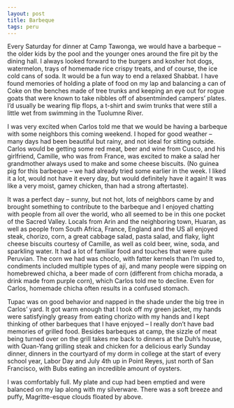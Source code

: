 ```yaml
---
layout: post
title: Barbeque 
tags: peru
---
```

Every Saturday for dinner at Camp Tawonga, we would have a barbeque – the older kids by the pool and the younger ones around the fire pit by the dining hall. I always looked forward to the burgers and kosher hot dogs, watermelon, trays of homemade rice crispy treats, and of course, the ice cold cans of soda. It would be a fun way to end a relaxed Shabbat. I have found memories of holding a plate of food on my lap and balancing a can of Coke on the benches made of tree trunks and keeping an eye out for rogue goats that were known to take nibbles off of absentminded campers’ plates. I’d usually be wearing flip flops, a t-shirt and swim trunks that were still a little wet from swimming in the Tuolumne River. 

I was very excited when Carlos told me that we would be having a barbeque with some neighbors this coming weekend. I hoped for good weather – many days had been beautiful but rainy, and not ideal for sitting outside. Carlos would be getting some red meat, beer and wine from Cusco, and his girlfriend, Camille, who was from France, was excited to make a salad her grandmother always used to make and some cheese biscuits. (No guinea pig for this barbeque – we had already tried some earlier in the week. I liked it a lot, would not have it every day, but would definitely have it again! It was like a very moist, gamey chicken, than had a strong aftertaste). 

It was a perfect day – sunny, but not hot, lots of neighbors came by and brought something to contribute to the barbeque and I enjoyed chatting with people from all over the world, who all seemed to be in this one pocket of the Sacred Valley. Locals from Arin and the neighboring town, Huaran, as well as people from South Africa, France, England and the US all enjoyed steak, chorizo, corn, a great cabbage salad, pasta salad, and flaky, light cheese biscuits courtesy of Camille, as well as cold beer, wine, soda, and sparkling water. It had a lot of familiar food and touches that were quite Peruvian. The corn we had was choclo, with fatter kernels than I’m used to, condiments included multiple types of ají, and many people were sipping on homebrewed chicha, a beer made of corn (different from chicha morada, a drink made from purple corn), which Carlos told me to decline. Even for Carlos, homemade chicha often results in a confused stomach. 

Tupac was on good behavior and napped in the shade under the big tree in Carlos’ yard. It got warm enough that I took off my green jacket, my hands were satisfyingly greasy from eating chorizo with my hands and I kept thinking of other barbeques that I have enjoyed – I really don’t have bad memories of grilled food. Besides barbeques at camp, the sizzle of meat being turned over on the grill takes me back to dinners at the Duh’s house, with Quan-Yang grilling steak and chicken for a delicious early Sunday dinner, dinners in the courtyard of my dorm in college at the start of every school year, Labor Day and July 4th up in Point Reyes, just north of San Francisco, with Bubs eating an incredible amount of oysters. 

I was comfortably full. My plate and cup had been emptied and were balanced on my lap along with my silverware. There was a soft breeze and puffy, Magritte-esque clouds floated by above. 

